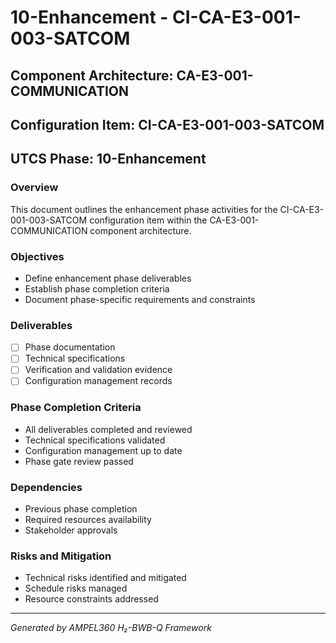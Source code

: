 # 10-Enhancement - CI-CA-E3-001-003-SATCOM

## Component Architecture: CA-E3-001-COMMUNICATION
## Configuration Item: CI-CA-E3-001-003-SATCOM
## UTCS Phase: 10-Enhancement

### Overview
This document outlines the enhancement phase activities for the CI-CA-E3-001-003-SATCOM configuration item within the CA-E3-001-COMMUNICATION component architecture.

### Objectives
- Define enhancement phase deliverables
- Establish phase completion criteria
- Document phase-specific requirements and constraints

### Deliverables
- [ ] Phase documentation
- [ ] Technical specifications
- [ ] Verification and validation evidence
- [ ] Configuration management records

### Phase Completion Criteria
- All deliverables completed and reviewed
- Technical specifications validated
- Configuration management up to date
- Phase gate review passed

### Dependencies
- Previous phase completion
- Required resources availability
- Stakeholder approvals

### Risks and Mitigation
- Technical risks identified and mitigated
- Schedule risks managed
- Resource constraints addressed

---
*Generated by AMPEL360 H₂-BWB-Q Framework*
